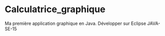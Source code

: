 # Calculatrice_graphique
Ma première application graphique en Java. Développer sur Eclipse JAVA-SE-15
